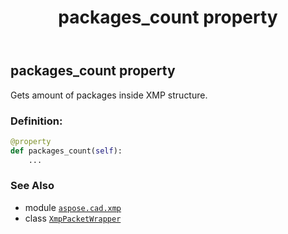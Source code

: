 ﻿---
title: packages_count property
second_title: Aspose.CAD for Python via .NET API References
description: 
type: docs
weight: 110
url: /python-net/aspose.cad.xmp/xmppacketwrapper/packages_count/
is_root: false
---

## packages_count property


Gets amount of packages inside XMP structure.
### Definition:
```python
@property
def packages_count(self):
    ...
```

### See Also
* module [`aspose.cad.xmp`](../../)
* class [`XmpPacketWrapper`](/cad/python-net/aspose.cad.xmp/xmppacketwrapper)
